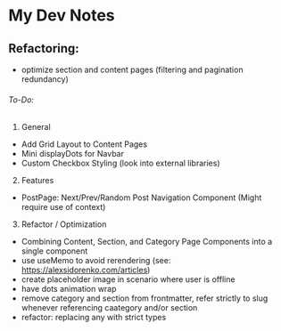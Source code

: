 # My Dev Notes

## Refactoring:

- optimize section and content pages (filtering and pagination redundancy)

###### To-Do:

1. General
- Add Grid Layout to Content Pages
- Mini displayDots for Navbar
- Custom Checkbox Styling (look into external libraries)

2. Features
- PostPage: Next/Prev/Random Post Navigation Component (Might require use of context)

3. Refactor / Optimization
- Combining Content, Section, and Category Page Components into a single component
- use useMemo to avoid rerendering (see: https://alexsidorenko.com/articles)
- create placeholder image in scenario where user is offline
- have dots animation wrap
- remove category and section from frontmatter, refer strictly to slug whenever referencing caategory and/or section
- refactor: replacing any with strict types